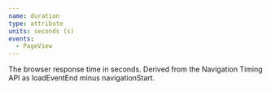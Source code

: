 ```yaml
---
name: duration
type: attribute
units: seconds (s)
events:
  - PageView
---
```


The browser response time in seconds. Derived from the Navigation Timing API as loadEventEnd minus navigationStart.
